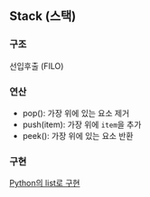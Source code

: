 ## Stack (스택)

### 구조
선입후출 (FILO)

### 연산
- pop(): 가장 위에 있는 요소 제거
- push(item): 가장 위에 `item`을 추가
- peek(): 가장 위에 있는 요소 반환

### 구현
[Python의 list로 구현](./stack.py)
